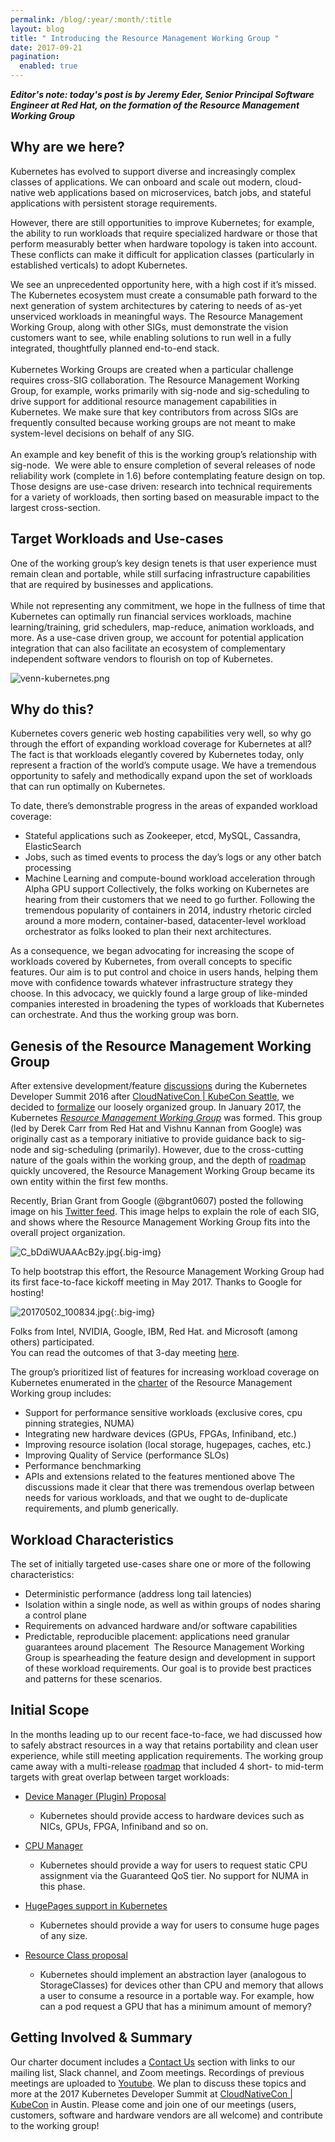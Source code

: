 ```yaml
---
permalink: /blog/:year/:month/:title
layout: blog
title: " Introducing the Resource Management Working Group "
date: 2017-09-21
pagination:
  enabled: true
---
```

_**Editor's note: today's post is by Jeremy Eder, Senior Principal Software Engineer at Red Hat, on the formation of the Resource Management Working Group**_  

## Why are we here?
Kubernetes has evolved to support diverse and increasingly complex classes of applications. We can onboard and scale out modern, cloud-native web applications based on microservices, batch jobs, and stateful applications with persistent storage requirements.  

 However, there are still opportunities to improve Kubernetes; for example, the ability to run workloads that require specialized hardware or those that perform measurably better when hardware topology is taken into account. These conflicts can make it difficult for application classes (particularly in established verticals) to adopt Kubernetes.   

 We see an unprecedented opportunity here, with a high cost if it’s missed. The Kubernetes ecosystem must create a consumable path forward to the next generation of system architectures by catering to needs of as-yet unserviced workloads in meaningful ways. The Resource Management Working Group, along with other SIGs, must demonstrate the vision customers want to see, while enabling solutions to run well in a fully integrated, thoughtfully planned end-to-end stack.   
&nbsp;   
Kubernetes Working Groups are created when a particular challenge requires cross-SIG collaboration. The Resource Management Working Group, for example, works primarily with sig-node and sig-scheduling to drive support for additional resource management capabilities in Kubernetes. We make sure that key contributors from across SIGs are frequently consulted because working groups are not meant to make system-level decisions on behalf of any SIG.   
&nbsp;   
An example and key benefit of this is the working group’s relationship with sig-node. &nbsp;We were able to ensure completion of several releases of node reliability work (complete in 1.6) before contemplating feature design on top. Those designs are use-case driven: research into technical requirements for a variety of workloads, then sorting based on measurable impact to the largest cross-section.   

## Target Workloads and Use-cases
One of the working group’s key design tenets is that user experience must remain clean and portable, while still surfacing infrastructure capabilities that are required by businesses and applications.   
&nbsp;   
While not representing any commitment, we hope in the fullness of time that Kubernetes can optimally run financial services workloads, machine learning/training, grid schedulers, map-reduce, animation workloads, and more. As a use-case driven group, we account for potential application integration that can also facilitate an ecosystem of complementary independent software vendors to flourish on top of Kubernetes.   



 ![venn-kubernetes.png](https://lh6.googleusercontent.com/HFbnRmEIQZ43lBGRvUPZaPe-NGDoCoQVMglola-sZXdkUAbgiZiEB_ktbebPPMPY9D3p1tXj9toTjp_tZUjiQTHukl3ir_DE-_6yix0xWIr4-yJnrPA9zWBLzTFXBM0DhTURHLd6)

## Why do this?
Kubernetes covers generic web hosting capabilities very well, so why go through the effort of expanding workload coverage for Kubernetes at all? The fact is that workloads elegantly covered by Kubernetes today, only represent a fraction of the world’s compute usage. We have a tremendous opportunity to safely and methodically expand upon the set of workloads that can run optimally on Kubernetes.  

 To date, there’s demonstrable progress in the areas of expanded workload coverage:   

- Stateful applications such as Zookeeper, etcd, MySQL, Cassandra, ElasticSearch
- Jobs, such as timed events to process the day’s logs or any other batch processing
- Machine Learning and compute-bound workload acceleration through Alpha GPU support
Collectively, the folks working on Kubernetes are hearing from their customers that we need to go further. Following the tremendous popularity of containers in 2014, industry rhetoric circled around a more modern, container-based, datacenter-level workload orchestrator as folks looked to plan their next architectures.   

 As a consequence, we began advocating for increasing the scope of workloads covered by Kubernetes, from overall concepts to specific features. Our aim is to put control and choice in users hands, helping them move with confidence towards whatever infrastructure strategy they choose. In this advocacy, we quickly found a large group of like-minded companies interested in broadening the types of workloads that Kubernetes can orchestrate. And thus the working group was born.   

## Genesis of the Resource Management Working Group
After extensive development/feature [discussions](https://docs.google.com/document/d/1p7scsTPzPyouktBFTxu4RhRwW8yUn5Lj7VGY9SaOo-8/edit?ts=5824ee1f) during the Kubernetes Developer Summit 2016 after [CloudNativeCon | KubeCon Seattle](http://events.linuxfoundation.org/events/kubecon/program/schedule), we decided to [formalize](https://groups.google.com/d/msg/kubernetes-dev/Sb0VlXOM8eQ/La3YCe2-CgAJ) our loosely organized group. In January 2017, the Kubernetes _[Resource Management Working Group](https://github.com/kubernetes/community/tree/master/wg-resource-management)_ was formed. This group (led by Derek Carr from Red Hat and Vishnu Kannan from Google) was originally cast as a temporary initiative to provide guidance back to sig-node and sig-scheduling (primarily). However, due to the cross-cutting nature of the goals within the working group, and the depth of [roadmap](https://docs.google.com/spreadsheets/d/1NWarIgtSLsq3izc5wOzV7ItdhDNRd-6oBVawmvs-LGw/edit) quickly uncovered, the Resource Management Working Group became its own entity within the first few months.   

 Recently, Brian Grant from Google (@bgrant0607) posted the following image on his [Twitter feed](https://twitter.com/bgrant0607/status/862091393723842561). This image helps to explain the role of each SIG, and shows where the Resource Management Working Group fits into the overall project organization.   

  ![C_bDdiWUAAAcB2y.jpg](https://lh4.googleusercontent.com/P9CFdgJK3pdaKkqefpYwoLHkaT--ntJQ0XZT5FbO5TlZtwnvepaO0eCOwxlUYKAsZqZFfOw78_6nEJfY89x3j1w_nHaVqUj7sBTpcAA4g80MoQy5-n3YU7GI8-IFwHUo85cy-rCc){.big-img}  

 To help bootstrap this effort, the Resource Management Working Group had its first face-to-face kickoff meeting in May 2017. Thanks to Google for hosting!   

  ![20170502_100834.jpg](https://lh3.googleusercontent.com/eL16-GnX335XcVta2u8nt3UgtoJMGuo2Xfqj3SJ34slepm_xzl6G4WmcBtFIIiaw_gYi-h5FsMnXA8GCl3xqhZGy44Gt6GmB5Ajy4McCdANkFQUy26z02e5rZU88lN-NFO774GgE){:.big-img}

 Folks from Intel, NVIDIA, Google, IBM, Red Hat. and Microsoft (among others) participated.&nbsp;  
You can read the outcomes of that 3-day meeting [here](https://docs.google.com/document/d/13_nk75eItkpbgZOt62In3jj0YuPbGPC_NnvSCHpgvUM/edit).  

 The group’s prioritized list of features for increasing workload coverage on Kubernetes enumerated in the [charter](https://github.com/kubernetes/community/tree/master/wg-resource-management) of the Resource Management Working group includes:   

- Support for performance sensitive workloads (exclusive cores, cpu pinning strategies, NUMA)
- Integrating new hardware devices (GPUs, FPGAs, Infiniband, etc.)
- Improving resource isolation (local storage, hugepages, caches, etc.)
- Improving Quality of Service (performance SLOs)
- Performance benchmarking
- APIs and extensions related to the features mentioned above
The discussions made it clear that there was tremendous overlap between needs for various workloads, and that we ought to de-duplicate requirements, and plumb generically.  

## Workload Characteristics
The set of initially targeted use-cases share one or more of the following characteristics:  

- Deterministic performance (address long tail latencies)
- Isolation within a single node, as well as within groups of nodes sharing a control plane
- Requirements on advanced hardware and/or software capabilities
- Predictable, reproducible placement: applications need granular guarantees around placement&nbsp;
The Resource Management Working Group is spearheading the feature design and development in support of these workload requirements. Our goal is to provide best practices and patterns for these scenarios.  

## Initial Scope
In the months leading up to our recent face-to-face, we had discussed how to safely abstract resources in a way that retains portability and clean user experience, while still meeting application requirements. The working group came away with a multi-release [roadmap](https://docs.google.com/spreadsheets/d/1NWarIgtSLsq3izc5wOzV7ItdhDNRd-6oBVawmvs-LGw/edit) that included 4 short- to mid-term targets with great overlap between target workloads:  

- [Device Manager (Plugin) Proposal](https://github.com/kubernetes/community/blob/master/contributors/design-proposals/resource-management/device-plugin.md)

  - Kubernetes should provide access to hardware devices such as NICs, GPUs, FPGA, Infiniband and so on.
- [CPU Manager](https://github.com/kubernetes/community/blob/master/contributors/design-proposals/node/cpu-manager.md)

  - Kubernetes should provide a way for users to request static CPU assignment via the Guaranteed QoS tier. No support for NUMA in this phase.
- [HugePages support in Kubernetes](https://github.com/kubernetes/community/blob/master/contributors/design-proposals/resource-management/hugepages.md)

  - Kubernetes should provide a way for users to consume huge pages of any size.
- [Resource Class proposal](https://github.com/kubernetes/community/pull/782)

  - Kubernetes should implement an abstraction layer (analogous to StorageClasses) for devices other than CPU and memory that allows a user to consume a resource in a portable way. For example, how can a pod request a GPU that has a minimum amount of memory?

## Getting Involved & Summary
Our charter document includes a [Contact Us](https://github.com/kubernetes/community/tree/master/wg-resource-management#contact-us) section with links to our mailing list, Slack channel, and Zoom meetings. Recordings of previous meetings are uploaded to [Youtube](https://www.youtube.com/channel/UCyfvrmhAGcsFlJeGgZQvZ6g). We plan to discuss these topics and more at the 2017 Kubernetes Developer Summit at [CloudNativeCon | KubeCon](http://events.linuxfoundation.org/events/cloudnativecon-and-kubecon-north-america) in Austin. Please come and join one of our meetings (users, customers, software and hardware vendors are all welcome) and contribute to the working group!
